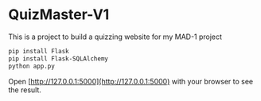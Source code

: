 # QuizMaster-V1
This is a project to build a quizzing website for my MAD-1 project
```bash
pip install Flask
pip install Flask-SQLAlchemy
python app.py
```

Open [http://127.0.0.1:5000](http://127.0.0.1:5000) with your browser to see the result.


